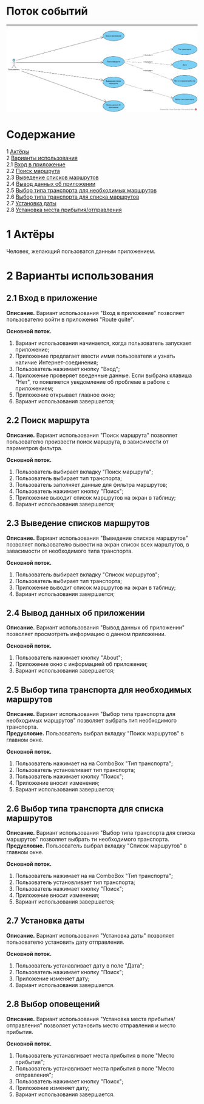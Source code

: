 # Поток событий
---

![UseCase](https://github.com/ALPause23/Trtpo_Route_guide/blob/master/Documentation/Diagrams/UseCase/Use%20Case%20Diagram.jpg)

# Содержание
1 [Актёры](#1) <br>
2 [Варианты использования](#2) <br>
2.1 [Вход в приложение](#2.1) <br>
2.2 [Поиск маршрута](#2.2) <br>
2.3 [Выведение списков маршрутов](#2.3) <br>
2.4 [Вывод данных об приложении](#2.4) <br>
2.5 [Выбор типа транспорта для необходимых маршрутов](#2.5) <br>
2.6 [Выбор типа транспорта для списка маршрутов](#2.6) <br>
2.7 [Установка даты](#2.7) <br>
2.8 [Установка места прибытия/отправления](#2.8) <br>
<a name="1"/>

# 1 Актёры

Человек, желающий пользоватся данным приложением.

<a name="2"/>

# 2 Варианты использования

<a name="2.1"/>

## 2.1 Вход в приложение

**Описание.** Вариант использования "Вход в приложение" позволяет пользователю войти в приложения "Route quite".  

**Основной поток.**
1. Вариант использования начинается, когда пользователь запускает приложение;
2. Приложение предлагает ввести иммя пользователя и узнать наличие Интернет-соединения;
3. Пользователь нажимает кнопку "Вход";
4. Приложение проверяет введенные данные. Если выбрана клавиша "Нет", то появляется уведомление об проблеме в работе с приложением;
7. Приложение открывает главное окно;
8. Вариант использования завершается;

<a name="2.2"/>

## 2.2 Поиск маршрута

**Описание.** Вариант использования "Поиск маршрута" позволяет пользователю произвести поиск маршрута, в зависимости от параметров фильтра.  

**Основной поток.**
1. Пользователь выбирает вкладку "Поиск маршрута";
2. Пользователь выбирает тип транспорта;
3. Пользователь заполняет данные для фильтра маршрутов;
4. Пользователь нажимает кнопку "Поиск";
5. Приложение выводит список маршрутов на экран в таблицу;
6. Вариант использования завершается;

<a name="2.3"/>

## 2.3 Выведение списков маршрутов

**Описание.** Вариант использования "Выведение списков маршрутов" позволяет пользователю вывести на экран список всех марштутов, в завасимости от необходимого типа транспорта.

**Основной поток.**
1. Пользователь выбирает вкладку "Список маршрутов";
2. Пользователь выбирает тип транспорта;
3. Приложение выводит список маршрутов на экран в таблицу;
4. Вариант использования завершается;

<a name="2.4"/>

## 2.4 Вывод данных об приложении

**Описание.** Вариант использования "Вывод данных об приложении" позволяет просмотреть информацию о данном приложении.  

**Основной поток.**
1. Пользователь нажимает кнопку "About";
2. Приложение окно с информацией об приложении;
3. Вариант использования завершается;

<a name="2.5"/>

## 2.5 Выбор типа транспорта для необходимых маршрутов

**Описание.** Вариант использования "Выбор типа транспорта для необходимых маршрутов" позволяет выбрать тип необходимого транспорта.  
**Предусловие.** Пользователь выбрал вкладку "Поиск маршрутов" в главном окне.

**Основной поток.**
1. Пользователь нажимает на на ComboBox "Тип транспорта";
2. Пользователь установливает тип транспорта;
3. Пользователь нажимает кнопку "Поиск";
4. Приложение вносит изменения;
5. Вариант использования завершается;

<a name="2.6"/>

## 2.6 Выбор типа транспорта для списка маршрутов

**Описание.** Вариант использования "Выбор типа транспорта для списка маршрутов" позволяет выбрать ти необходимого транспорта.
**Предусловие.** Пользователь выбрал вкладку "Список маршрутов" в главном окне.

**Основной поток.**
1. Пользователь нажимает на на ComboBox "Тип транспорта";
2. Пользователь установливает тип транспорта;
3. Пользователь нажимает кнопку "Поиск";
4. Приложение вносит изменения;
5. Вариант использования завершается;

<a name="2.7"/>

## 2.7 Установка даты

**Описание.** Вариант использования "Установка даты" позволяет пользователю установить дату отправления.

**Основной поток.**
1. Пользователь устанавливает дату в поле "Дата";
2. Пользователь нажимает кнопку "Поиск";
3. Приложение изменяет дату;
4. Вариант использования завершается.

<a name="2.8"/>

## 2.8 Выбор оповещений

**Описание.** Вариант использования "Установка места прибытия/отправления" позволяет установить место отправления и место прибытия.

**Основной поток.**
1. Пользователь устанавливает места прибытия в поле "Место прибытия";
2. Пользователь устанавливает места прибытия в поле "Место отправления";
3. Пользователь нажимает кнопку "Поиск";
4. Приложение изменяет дату;
5. Вариант использования завершается.

